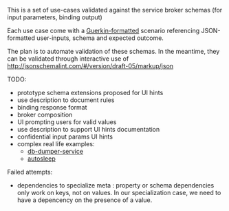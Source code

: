 This is a set of use-cases validated against the service broker schemas (for input parameters, binding output)
 
 Each use case come with a [Guerkin-formatted](https://cucumber.io/docs/reference) scenario referencing JSON-formatted user-inputs, schema and expected outcome.
 
 The plan is to automate validation of these schemas. In the meantime, they can be validated through interactive use of http://jsonschemalint.com/#/version/draft-05/markup/json
 
 TODO:
 - prototype schema extensions proposed for UI hints 
 - use description to document rules
 - binding response format
 - broker composition
 - UI prompting users for valid values
 - use description to support UI hints documentation
 - confidential input params UI hints
 - complex real life examples: 
    - [db-dumper-service](https://github.com/orange-cloudfoundry/db-dumper-service)
    - [autosleep](https://github.com/cloudfoundry-community/autosleep) 
    
Failed attempts:
- dependencies to specialize meta : property or schema dependencies only work on keys, not on values. In our specialization case, we need to have a depencency on the presence of a value.